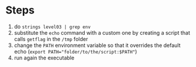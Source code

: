 # Steps

1) do `strings level03 | grep env`
2) substitute the `echo` command with a custom one by creating a script that calls `getflag` in the `/tmp` folder
3) change the `PATH` environment variable so that it overrides the default echo (`export PATH="folder/to/the/script:$PATH"`)
4) run again the executable
